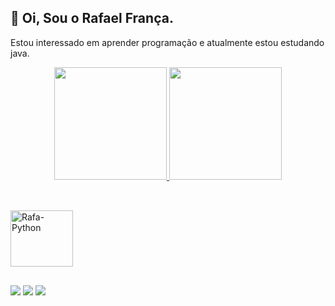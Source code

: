 ## 👋 Oi, Sou o Rafael França. 
Estou interessado em aprender programação e atualmente estou estudando java. 



<div align="center">
  <a href="https://github.com/Rafasfrancah">
  <img height="180em" src="https://github-readme-stats.vercel.app/api?username=Rafasfrancah&show_icons=true&theme=dark&include_all_commits=true&count_private=true"/>
  <img height="180em" src="https://github-readme-stats.vercel.app/api/top-langs/?username=Rafasfrancah&layout=compact&langs_count=7&theme=dark"/>
</div>

 ##

 
 <div style="display: inline_block"><br>
  <img align="center" alt="Rafa-Python" height="90" width="100" 
 <img src="https://cdn.jsdelivr.net/gh/devicons/devicon/icons/java/java-original-wordmark.svg" />
 
 ##

<div> 
 
 
  <a href="https://instagram.com/rafasfrancah" target="_blank"><img src="https://img.shields.io/badge/-Instagram-%23E4405F?style=for-the-badge&logo=instagram&logoColor=white" target="_blank"></a>
 	  <a href = "mailto:rafasfrancah@gmail.com"><img src="https://img.shields.io/badge/-Gmail-%23333?style=for-the-badge&logo=gmail&logoColor=white" target="_blank"></a>
  <a href="https://www.linkedin.com/in/rafael-frança-480006246" target="_blank"><img src="https://img.shields.io/badge/-LinkedIn-%230077B5?style=for-the-badge&logo=linkedin&logoColor=white" target="_blank"></a> 
 

 
</div>
